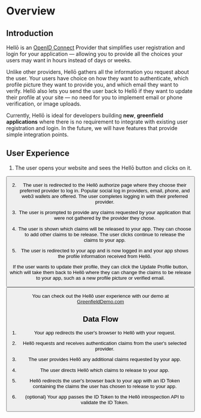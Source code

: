 # Overview


## Introduction

Hellō is an [OpenID Connect](https://openid.net/specs/openid-connect-core-1_0.html) Provider that simplifies user registration and login for your application — allowing you to provide all the choices your users may want in hours instead of days or weeks.

Unlike other providers, Hellō gathers all the information you request about the user. Your users have choice on how they want to authenticate, which profile picture they want to provide you, and which email they want to verify. Hellō also lets you send the user back to Hellō if they want to update their profile at your site — no need for you to implement email or phone verification, or image uploads.

Currently, Hellō is ideal for developers building **new**, **greenfield applications** where there is no requirement to integrate with existing user registration and login. In the future, we will have features that provide simple integration points.


## User Experience

1. The user opens your website and sees the Hellō button and clicks on it.

<button class="hello-btn hello-btn-black-and-static"/>

2. The user is redirected to the Hellō authorize page where they choose their preferred provider to log in. Popular social log in providers, email, phone, and web3 wallets are offered. The user completes logging in with their preferred provider.

3. The user is prompted to provide any claims requested by your application that were not gathered by the provider they chose.

4. The user is shown which claims will be released to your app. They can choose to add other claims to be release. The user clicks continue to release the claims to your app.

5. The user is redirected to your app and is now logged in and your app shows the profile information received from Hellō.

If the user wants to update their profile, they can click the Update Profile button, which will take them back to Hellō where they can change the claims to be release to your app, such as a new profile picture or verified email.

<button class="hello-btn hello-btn-white-and-static"/>


You can check out the Hellō user experience with our demo at [GreenfieldDemo.com](https://greenfielddemo.com)


## Data Flow

1. Your app redirects the user's browser to Hellō with your request.

2. Hellō requests and receives authentication claims from the user's selected provider.

3. The user provides Hellō any additional claims requested by your app.

4. The user directs Hellō which claims to release to your app.

5. Hellō redirects the user's browser back to your app with an ID Token containing the claims the user has chosen to release to your app.

6. (optional) Your app passes the ID Token to the Hellō introspection API to validate the ID Token.

